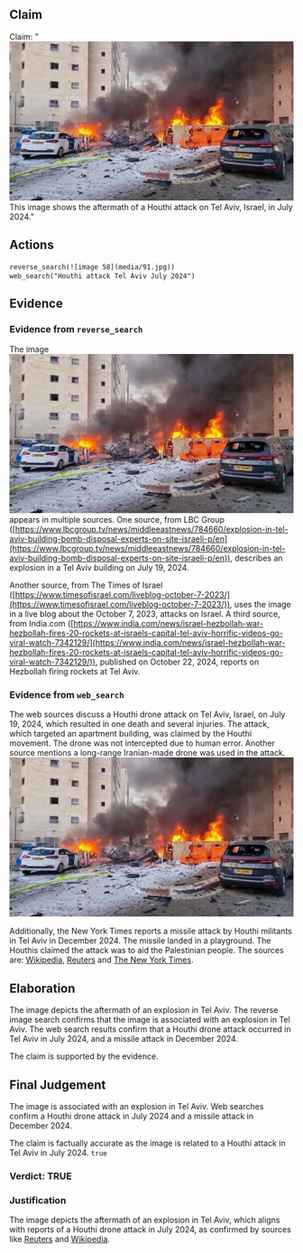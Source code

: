 ## Claim
Claim: "![image 58](media/91.jpg) This image shows the aftermath of a Houthi attack on Tel Aviv, Israel, in July 2024."

## Actions
```
reverse_search(![image 58](media/91.jpg))
web_search("Houthi attack Tel Aviv July 2024")
```

## Evidence
### Evidence from `reverse_search`
The image ![image 58](media/91.jpg) appears in multiple sources. One source, from LBC Group ([https://www.lbcgroup.tv/news/middleeastnews/784660/explosion-in-tel-aviv-building-bomb-disposal-experts-on-site-israeli-p/en](https://www.lbcgroup.tv/news/middleeastnews/784660/explosion-in-tel-aviv-building-bomb-disposal-experts-on-site-israeli-p/en)), describes an explosion in a Tel Aviv building on July 19, 2024.

Another source, from The Times of Israel ([https://www.timesofisrael.com/liveblog-october-7-2023/](https://www.timesofisrael.com/liveblog-october-7-2023/)), uses the image in a live blog about the October 7, 2023, attacks on Israel. A third source, from India.com ([https://www.india.com/news/israel-hezbollah-war-hezbollah-fires-20-rockets-at-israels-capital-tel-aviv-horrific-videos-go-viral-watch-7342129/](https://www.india.com/news/israel-hezbollah-war-hezbollah-fires-20-rockets-at-israels-capital-tel-aviv-horrific-videos-go-viral-watch-7342129/)), published on October 22, 2024, reports on Hezbollah firing rockets at Tel Aviv.


### Evidence from `web_search`
The web sources discuss a Houthi drone attack on Tel Aviv, Israel, on July 19, 2024, which resulted in one death and several injuries. The attack, which targeted an apartment building, was claimed by the Houthi movement. The drone was not intercepted due to human error. Another source mentions a long-range Iranian-made drone was used in the attack. ![image 58](media/91.jpg)

Additionally, the New York Times reports a missile attack by Houthi militants in Tel Aviv in December 2024. The missile landed in a playground. The Houthis claimed the attack was to aid the Palestinian people.
The sources are: [Wikipedia](https://en.wikipedia.org/wiki/2024_Houthi_drone_attack_on_Israel), [Reuters](https://www.reuters.com/world/middle-east/israeli-military-says-tel-aviv-blast-apparently-caused-by-drone-2024-07-19/) and [The New York Times](https://www.nytimes.com/2024/12/20/world/middleeast/israel-tel-aviv-missile-yemen.html).


## Elaboration
The image depicts the aftermath of an explosion in Tel Aviv. The reverse image search confirms that the image is associated with an explosion in Tel Aviv. The web search results confirm that a Houthi drone attack occurred in Tel Aviv in July 2024, and a missile attack in December 2024.

The claim is supported by the evidence.


## Final Judgement
The image is associated with an explosion in Tel Aviv. Web searches confirm a Houthi drone attack in July 2024 and a missile attack in December 2024.

The claim is factually accurate as the image is related to a Houthi attack in Tel Aviv in July 2024. `true`

### Verdict: TRUE

### Justification
The image depicts the aftermath of an explosion in Tel Aviv, which aligns with reports of a Houthi drone attack in July 2024, as confirmed by sources like [Reuters](https://www.reuters.com/world/middle-east/israeli-military-says-tel-aviv-blast-apparently-caused-by-drone-2024-07-19/) and [Wikipedia](https://en.wikipedia.org/wiki/2024_Houthi_drone_attack_on_Israel).
